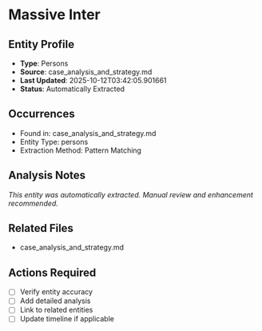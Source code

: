 # Massive Inter

## Entity Profile
- **Type**: Persons
- **Source**: case_analysis_and_strategy.md
- **Last Updated**: 2025-10-12T03:42:05.901661
- **Status**: Automatically Extracted

## Occurrences
- Found in: case_analysis_and_strategy.md
- Entity Type: persons
- Extraction Method: Pattern Matching

## Analysis Notes
*This entity was automatically extracted. Manual review and enhancement recommended.*

## Related Files
- case_analysis_and_strategy.md

## Actions Required
- [ ] Verify entity accuracy
- [ ] Add detailed analysis
- [ ] Link to related entities
- [ ] Update timeline if applicable
